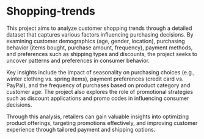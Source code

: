 # Shopping-trends
This project aims to analyze customer shopping trends through a detailed dataset that captures various factors influencing purchasing decisions. By examining customer demographics (age, gender, location), purchasing behavior (items bought, purchase amount, frequency), payment methods, and preferences such as shipping types and discounts, the project seeks to uncover patterns and preferences in consumer behavior.

Key insights include the impact of seasonality on purchasing choices (e.g., winter clothing vs. spring items), payment preferences (credit card vs. PayPal), and the frequency of purchases based on product category and customer age. The project also explores the role of promotional strategies such as discount applications and promo codes in influencing consumer decisions.

Through this analysis, retailers can gain valuable insights into optimizing product offerings, targeting promotions effectively, and improving customer experience through tailored payment and shipping options.
